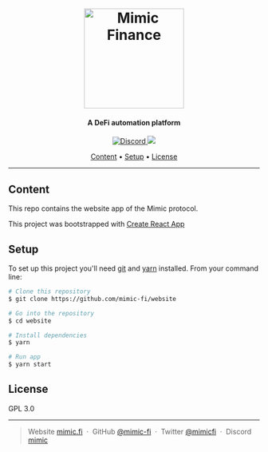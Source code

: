 <h1 align="center">
  <a href="https://mimic.fi"><img src="https://www.mimic.fi/static/media/navbar-logo.d79d70dab1c7bd176b11b74829ed33e7.svg" alt="Mimic Finance" width="200"></a> 
</h1>

<h4 align="center">A DeFi automation platform</h4>

<p align="center">
  <a href="https://discord.mimic.fi">
    <img src="https://img.shields.io/discourse/status?server=https%3A%2F%2Fmeta.discourse.org" alt="Discord">
  </a>
  <a href="./LICENSE">
    <img src="https://img.shields.io/badge/license-GLP_3.0-green">
  </a>
</p>

<p align="center">
  <a href="#content">Content</a> •
  <a href="#setup">Setup</a> •
  <a href="#license">License</a>
</p>

---

## Content

This repo contains the website app of the Mimic protocol.

This project was bootstrapped with [Create React App](https://github.com/facebook/create-react-app)

## Setup

To set up this project you'll need [git](https://git-scm.com) and [yarn](https://classic.yarnpkg.com) installed.
From your command line:

```bash
# Clone this repository
$ git clone https://github.com/mimic-fi/website

# Go into the repository
$ cd website

# Install dependencies
$ yarn

# Run app
$ yarn start
```

## License

GPL 3.0

---

> Website [mimic.fi](https://mimic.fi) &nbsp;&middot;&nbsp;
> GitHub [@mimic-fi](https://github.com/mimic-fi) &nbsp;&middot;&nbsp;
> Twitter [@mimicfi](https://twitter.com/mimicfi) &nbsp;&middot;&nbsp;
> Discord [mimic](https://discord.mimic.fi)
